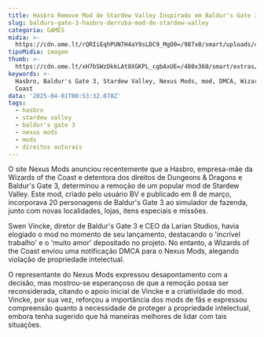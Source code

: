 ```yaml
---
title: Hasbro Remove Mod de Stardew Valley Inspirado em Baldur's Gate 3
slug: baldurs-gate-3-hasbro-derruba-mod-de-stardew-valley
categoria: GAMES
midia: >-
  https://cdn.ome.lt/rQRIiEqhPUN7H4aY9sLDC9_MgO0=/987x0/smart/uploads/conteudo/fotos/Design_sem_nome_-_2025-03-31T211721.272.png
tipoMidia: imagem
thumb: >-
  https://cdn.ome.lt/xH7bSWzDkkLAt8XGKPL_cgbAxUE=/480x360/smart/extras/conteudos/Design_sem_nome_-_2025-03-31T211721.272.png
keywords: >-
  Hasbro, Baldur's Gate 3, Stardew Valley, Nexus Mods, mod, DMCA, Wizards of the
  Coast
data: '2025-04-01T00:53:32.078Z'
tags:
  - hasbro
  - stardew valley
  - baldur's gate 3
  - nexus mods
  - mods
  - direitos autorais
---
```


O site Nexus Mods anunciou recentemente que a Hasbro, empresa-mãe da Wizards of the Coast e detentora dos direitos de Dungeons & Dragons e Baldur's Gate 3, determinou a remoção de um popular mod de Stardew Valley. Este mod, criado pelo usuário BV e publicado em 8 de março, incorporava 20 personagens de Baldur's Gate 3 ao simulador de fazenda, junto com novas localidades, lojas, itens especiais e missões.

Swen Vincke, diretor de Baldur's Gate 3 e CEO da Larian Studios, havia elogiado o mod no momento de seu lançamento, destacando o 'incrível trabalho' e o 'muito amor' depositado no projeto. No entanto, a Wizards of the Coast enviou uma notificação DMCA para o Nexus Mods, alegando violação de propriedade intelectual.

O representante do Nexus Mods expressou desapontamento com a decisão, mas mostrou-se esperançoso de que a remoção possa ser reconsiderada, citando o apoio inicial de Vincke e a criatividade do mod. Vincke, por sua vez, reforçou a importância dos mods de fãs e expressou compreensão quanto à necessidade de proteger a propriedade intelectual, embora tenha sugerido que há maneiras melhores de lidar com tais situações.
